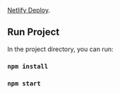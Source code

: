 [Netlify Deploy](https://stirring-yeot-25f9ee.netlify.app/).

## Run Project

In the project directory, you can run:

### `npm install`

### `npm start`
